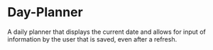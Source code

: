 # Day-Planner
A daily planner that displays the current date and allows for input of information by the user that is saved, even after a refresh.
